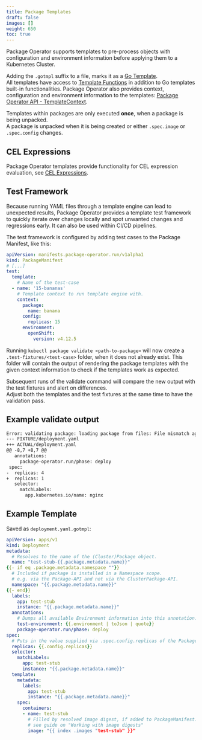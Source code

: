 ```yaml
---
title: Package Templates
draft: false
images: []
weight: 650
toc: true
---
```


Package Operator supports templates to pre-process objects with configuration
and environment information before applying them to a Kubernetes Cluster.

Adding the `.gotmpl` suffix to a file, marks it as a
[Go Template](https://pkg.go.dev/text/template). \
All templates have access to
[Template Functions](/docs/api_reference/template-functions/) in addition
to Go templates built-in functionalities. Package Operator also provides
context, configuration and
environment information to the templates:
[Package Operator API - TemplateContext](/docs/api_reference/package-operator-api/#templatecontext).

Templates within packages are only executed **once**,
when a package is being unpacked. \
A package is unpacked when it is being created or
either `.spec.image` or `.spec.config` changes.

## CEL Expressions

Package Operator templates provide functionality for CEL expression evaluation,
see [CEL Expressions](/docs/api_reference/template-functions/#cel-expressions).

## Test Framework

Because running YAML files through a template engine can lead to unexpected
results, Package Operator provides a template test framework to quickly iterate
over changes locally and spot unwanted changes and regressions early.
It can also be used within CI/CD pipelines.

The test framework is configured by adding test cases to
the Package Manifest, like this:

```yaml
apiVersion: manifests.package-operator.run/v1alpha1
kind: PackageManifest
# [...]
test:
  template:
    # Name of the test-case
  - name: '15-bananas'
    # Template context to run template engine with.
    context:
      package:
        name: banana
      config:
        replicas: 15
      environment:
        openShift:
          version: v4.12.5
```

Running `kubectl package validate <path-to-package>` will now create a
`.test-fixtures/<test-case>` folder, when it does not already exist.
This folder will contain the output of rendering the package templates
 with the given context information to check if the templates work as expected.

Subsequent runs of the validate command will compare the new output with the
test fixtures and alert on differences. \
Adjust both the templates and the test fixtures at the same time to have the
validation pass.

## Example validate output

```txt
Error: validating package: loading package from files: File mismatch against fixture in deployment.yaml: Testcase "my-testcase"
--- FIXTURE/deployment.yaml
+++ ACTUAL/deployment.yaml
@@ -8,7 +8,7 @@
   annotations:
     package-operator.run/phase: deploy
 spec:
-  replicas: 4
+  replicas: 1
   selector:
     matchLabels:
       app.kubernetes.io/name: nginx
```

## Example Template

Saved as `deployment.yaml.gotmpl`:

```yaml
apiVersion: apps/v1
kind: Deployment
metadata:
  # Resolves to the name of the (Cluster)Package object.
  name: "test-stub-{{.package.metadata.name}}"
{{- if eq .package.metadata.namespace ""}}
  # Included if package is installed in a Namespace scope.
  # e.g. via the Package-API and not via the ClusterPackage-API.
  namespace: "{{.package.metadata.name}}"
{{- end}}
  labels:
    app: test-stub
    instance: "{{.package.metadata.name}}"
  annotations:
    # Dumps all available Environment information into this annotation.
    test-environment: {{.environment | toJson | quote}}
    package-operator.run/phase: deploy
spec:
  # Puts in the value supplied via .spec.config.replicas of the Package object.
  replicas: {{.config.replicas}}
  selector:
    matchLabels:
      app: test-stub
      instance: "{{.package.metadata.name}}"
  template:
    metadata:
      labels:
        app: test-stub
        instance: "{{.package.metadata.name}}"
    spec:
      containers:
      - name: test-stub
        # Filled by resolved image digest, if added to PackageManifest.
        # see guide on "Working with image digests"
        image: "{{ index .images "test-stub" }}"
```
